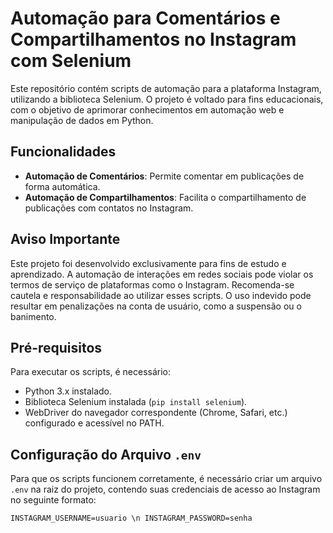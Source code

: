 # Automação para Comentários e Compartilhamentos no Instagram com Selenium

Este repositório contém scripts de automação para a plataforma Instagram, utilizando a biblioteca Selenium. O projeto é voltado para fins educacionais, com o objetivo de aprimorar conhecimentos em automação web e manipulação de dados em Python.

## Funcionalidades

- **Automação de Comentários**: Permite comentar em publicações de forma automática.
- **Automação de Compartilhamentos**: Facilita o compartilhamento de publicações com contatos no Instagram.

## Aviso Importante

Este projeto foi desenvolvido exclusivamente para fins de estudo e aprendizado. A automação de interações em redes sociais pode violar os termos de serviço de plataformas como o Instagram. Recomenda-se cautela e responsabilidade ao utilizar esses scripts. O uso indevido pode resultar em penalizações na conta de usuário, como a suspensão ou o banimento.

## Pré-requisitos

Para executar os scripts, é necessário:

- Python 3.x instalado.
- Biblioteca Selenium instalada (`pip install selenium`).
- WebDriver do navegador correspondente (Chrome, Safari, etc.) configurado e acessível no PATH.

## Configuração do Arquivo `.env`

Para que os scripts funcionem corretamente, é necessário criar um arquivo `.env` na raiz do projeto, contendo suas credenciais de acesso ao Instagram no seguinte formato:

`INSTAGRAM_USERNAME=usuario \n
INSTAGRAM_PASSWORD=senha`


